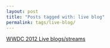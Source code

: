 ```yaml
---
layout: post
title: "Posts tagged with: live blog"
permalink: tags/live-blog/
---
```

[WWDC 2012 Live blogs/streams](/2012/06/wwdc-2012-live-blogsstreams)
